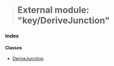 > # External module: "key/DeriveJunction"

### Index

#### Classes

* [DeriveJunction](../classes/_key_derivejunction_.derivejunction.md)